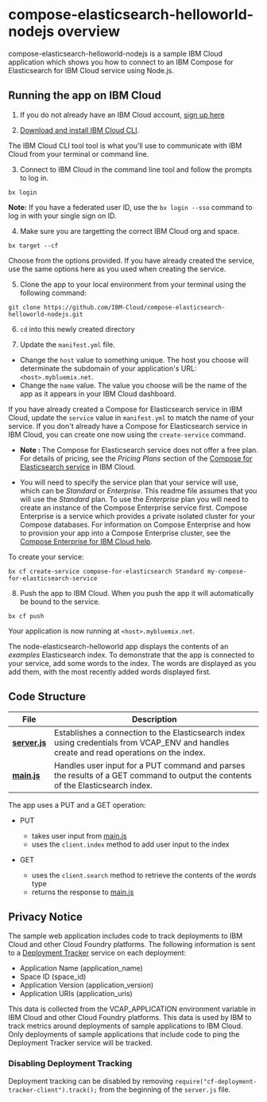 # compose-elasticsearch-helloworld-nodejs overview

compose-elasticsearch-helloworld-nodejs is a sample IBM Cloud application which shows you how to connect to an IBM Compose for Elasticsearch for IBM Cloud service using Node.js.

## Running the app on IBM Cloud

1. If you do not already have an IBM Cloud account, [sign up here][IBMCloud_signup_url]

2. [Download and install IBM Cloud CLI](https://console.bluemix.net/docs/cli/reference/bluemix_cli/download_cli.html).

  The IBM Cloud CLI tool tool is what you'll use to communicate with IBM Cloud from your terminal or command line.

3. Connect to IBM Cloud in the command line tool and follow the prompts to log in.

  ```
  bx login
  ```

  **Note:** If you have a federated user ID, use the `bx login --sso` command to log in with your single sign on ID.

4. Make sure you are targetting the correct IBM Cloud org and space.

  ```
  bx target --cf
  ```

  Choose from the options provided. If you have already created the service, use the same options here as you used when creating the service.

5. Clone the app to your local environment from your terminal using the following command:

  ```
  git clone https://github.com/IBM-Cloud/compose-elasticsearch-helloworld-nodejs.git
  ```

6. `cd` into this newly created directory

7. Update the `manifest.yml` file.

  - Change the `host` value to something unique. The host you choose will determinate the subdomain of your application's URL:  `<host>.mybluemix.net`.
  - Change the `name` value. The value you choose will be the name of the app as it appears in your IBM Cloud dashboard.

  If you have already created a Compose for Elasticsearch service in IBM Cloud, update the `service` value in `manifest.yml` to match the name of your service. If you don't already have a Compose for Elasticsearch service in IBM Cloud, you can create one now using the `create-service` command.

  - **Note :** The Compose for Elasticsearch service does not offer a free plan. For details of pricing, see the _Pricing Plans_ section of the [Compose for Elasticsearch service][compose_for_elasticsearch_url] in IBM Cloud.

  - You will need to specify the service plan that your service will use, which can be _Standard_ or _Enterprise_. This readme file assumes that you will use the _Standard_ plan. To use the _Enterprise_ plan you will need to create an instance of the Compose Enterprise service first. Compose Enterprise is a service which provides a private isolated cluster for your Compose databases. For information on Compose Enterprise and how to provision your app into a Compose Enterprise cluster, see the [Compose Enterprise for IBM Cloud help](https://console.bluemix.net/docs/services/ComposeEnterprise/index.html).

  To create your service:

  ```
  bx cf create-service compose-for-elasticsearch Standard my-compose-for-elasticsearch-service
  ```

8. Push the app to IBM Cloud. When you push the app it will automatically be bound to the service.

  ```
  bx cf push
  ```

Your application is now running at `<host>.mybluemix.net`.

The node-elasticsearch-helloworld app displays the contents of an _examples_ Elasticsearch index. To demonstrate that the app is connected to your service, add some words to the index. The words are displayed as you add them, with the most recently added words displayed first.

## Code Structure

| File | Description |
| ---- | ----------- |
|[**server.js**](server.js)|Establishes a connection to the Elasticsearch index using credentials from VCAP_ENV and handles create and read operations on the index. |
|[**main.js**](public/javascripts/main.js)|Handles user input for a PUT command and parses the results of a GET command to output the contents of the Elasticsearch index.|

The app uses a PUT and a GET operation:

- PUT
  - takes user input from [main.js](public/javascript/main.js)
  - uses the `client.index` method to add user input to the index

- GET
  - uses the `client.search` method to retrieve the contents of the _words_ type
  - returns the response to [main.js](public/javascript/main.js)

## Privacy Notice
The sample web application includes code to track deployments to IBM Cloud and other Cloud Foundry platforms. The following information is sent to a [Deployment Tracker](https://github.com/cloudant-labs/deployment-tracker) service on each deployment:

* Application Name (application_name)
* Space ID (space_id)
* Application Version (application_version)
* Application URIs (application_uris)

This data is collected from the VCAP_APPLICATION environment variable in IBM Cloud and other Cloud Foundry platforms. This data is used by IBM to track metrics around deployments of sample applications to IBM Cloud. Only deployments of sample applications that include code to ping the Deployment Tracker service will be tracked.

### Disabling Deployment Tracking

Deployment tracking can be disabled by removing `require("cf-deployment-tracker-client").track();` from the beginning of the `server.js` file.

[compose_for_elasticsearch_url]: https://console.bluemix.net/catalog/services/compose-for-elasticsearch/
[IBMCloud_signup_url]: https://ibm.biz/compose-for-elasticsearch-signup

